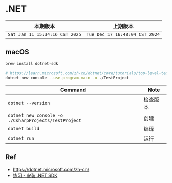# .NET


|本期版本|上期版本
|:---:|:---:
`Sat Jan 11 15:34:16 CST 2025` | `Tue Dec 17 16:48:04 CST 2024`

## macOS

```bash
brew install dotnet-sdk
```

```bash
# https://learn.microsoft.com/zh-cn/dotnet/core/tutorials/top-level-templates#use-the-old-program-style
dotnet new console --use-program-main -o ./TestProject
````


Command | Note
---|----
`dotnet --version` | 检查版本
`dotnet new console -o ./CsharpProjects/TestProject` |  创建
`dotnet build` | 编译
`dotnet run` | 运行


## Ref

* <https://dotnet.microsoft.com/zh-cn/>
* [练习 - 安装 .NET SDK](https://learn.microsoft.com/zh-cn/training/modules/install-configure-visual-studio-code/6-exercise-install-dotnet)